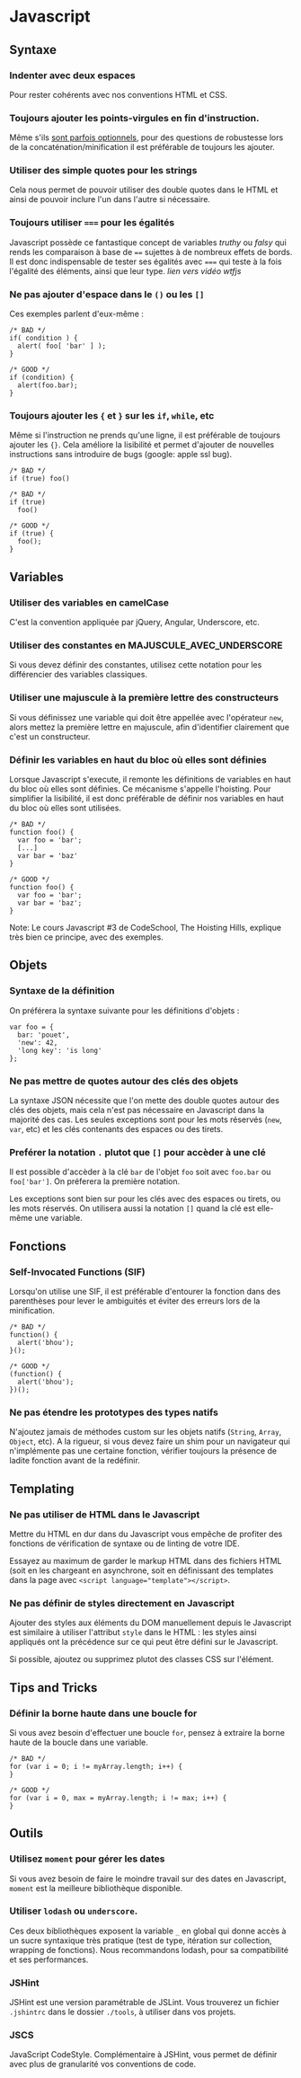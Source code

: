 # Javascript

## Syntaxe

### Indenter avec deux espaces
Pour rester cohérents avec nos conventions HTML et CSS.

### Toujours ajouter les points-virgules en fin d'instruction.
Même s'ils [sont parfois
optionnels](http://mislav.uniqpath.com/2010/05/semicolons/), pour des questions
de robustesse lors de la concaténation/minification il est préférable de
toujours les ajouter.

### Utiliser des simple quotes pour les strings
Cela nous permet de pouvoir utiliser des double quotes dans le HTML et ainsi de
pouvoir inclure l'un dans l'autre si nécessaire.

### Toujours utiliser `===` pour les égalités
Javascript possède ce fantastique concept de variables _truthy_ ou _falsy_ qui
rends les comparaison à base de `==` sujettes à de nombreux effets de bords. Il
est donc indispensable de tester ses égalités avec `===` qui teste à la fois
l'égalité des éléments, ainsi que leur type.
_lien vers vidéo wtfjs_

### Ne pas ajouter d'espace dans le `()` ou les `[]`
Ces exemples parlent d'eux-même :

    /* BAD */
    if( condition ) {
      alert( foo[ 'bar' ] );
    }

    /* GOOD */
    if (condition) {
      alert(foo.bar);
    }


### Toujours ajouter les `{` et `}` sur les `if`, `while`, etc

Même si l'instruction ne prends qu'une ligne, il est préférable de toujours
ajouter les `{}`. Cela améliore la lisibilité et permet d'ajouter de nouvelles
instructions sans introduire de bugs (google: apple ssl bug).

    /* BAD */
    if (true) foo()

    /* BAD */
    if (true)
      foo()

    /* GOOD */
    if (true) {
      foo();
    }

## Variables

### Utiliser des variables en camelCase
C'est la convention appliquée par jQuery, Angular, Underscore, etc.

### Utiliser des constantes en MAJUSCULE_AVEC_UNDERSCORE
Si vous devez définir des constantes, utilisez cette notation pour les
différencier des variables classiques.

### Utiliser une majuscule à la première lettre des constructeurs
Si vous définissez une variable qui doit être appellée avec l'opérateur `new`,
alors mettez la première lettre en majuscule, afin d'identifier clairement que
c'est un constructeur.

### Définir les variables en haut du bloc où elles sont définies
Lorsque Javascript s'execute, il remonte les définitions de variables en haut
du bloc où elles sont définies. Ce mécanisme s'appelle l'hoisting. Pour
simplifier la lisibilité, il est donc préférable de définir nos variables en
haut du bloc où elles sont utilisées.

    /* BAD */
    function foo() {
      var foo = 'bar';
      [...]
      var bar = 'baz'
    }

    /* GOOD */
    function foo() {
      var foo = 'bar';
      var bar = 'baz';
    }

Note: Le cours Javascript #3 de CodeSchool, The Hoisting Hills, explique très
bien ce principe, avec des exemples.

## Objets

### Syntaxe de la définition
On préférera la syntaxe suivante pour les définitions d'objets :

    var foo = {
      bar: 'pouet',
      'new': 42,
      'long key': 'is long'
    };

### Ne pas mettre de quotes autour des clés des objets
La syntaxe JSON nécessite que l'on mette des double quotes autour des clés des
objets, mais cela n'est pas nécessaire en Javascript dans la majorité des cas.
Les seules exceptions sont pour les mots réservés (`new`, `var`, etc) et les
clés contenants des espaces ou des tirets.

### Preférer la notation `.` plutot que `[]` pour accèder à une clé
Il est possible d'accèder à la clé `bar` de l'objet `foo` soit avec `foo.bar`
ou `foo['bar']`. On préferera la première notation.

Les exceptions sont bien sur pour les clés avec des espaces ou tirets, ou les
mots réservés. On utilisera aussi la notation `[]` quand la clé est elle-même
une variable.

## Fonctions

### Self-Invocated Functions (SIF)
Lorsqu'on utilise une SIF, il est préférable d'entourer la fonction dans des
parenthèses pour lever le ambiguités et éviter des erreurs lors de la
minification.

    /* BAD */
    function() { 
      alert('bhou');
    }();

    /* GOOD */
    (function() {
      alert('bhou');
    })();

### Ne pas étendre les prototypes des types natifs
N'ajoutez jamais de méthodes custom sur les objets natifs (`String`, `Array`,
`Object`, etc). A la rigueur, si vous devez faire un shim pour un navigateur
qui n'implémente pas une certaine fonction, vérifier toujours la présence de
ladite fonction avant de la redéfinir.


## Templating

### Ne pas utiliser de HTML dans le Javascript
Mettre du HTML en dur dans du Javascript vous empêche de profiter des fonctions
de vérification de syntaxe ou de linting de votre IDE.

Essayez au maximum de garder le markup HTML dans des fichiers HTML (soit en les
chargeant en asynchrone, soit en définissant des templates dans la page avec
`<script language="template"></script>`.

### Ne pas définir de styles directement en Javascript
Ajouter des styles aux éléments du DOM manuellement depuis le Javascript est
similaire à utiliser l'attribut `style` dans le HTML : les styles ainsi
appliqués ont la précédence sur ce qui peut être défini sur le Javascript.

Si possible, ajoutez ou supprimez plutot des classes CSS sur l'élément.


## Tips and Tricks

### Définir la borne haute dans une boucle for
Si vous avez besoin d'effectuer une boucle `for`, pensez à extraire la borne
haute de la boucle dans une variable.

    /* BAD */
    for (var i = 0; i != myArray.length; i++) {
    }

    /* GOOD */
    for (var i = 0, max = myArray.length; i != max; i++) {
    }

## Outils

### Utilisez `moment` pour gérer les dates
Si vous avez besoin de faire le moindre travail sur des dates en Javascript,
`moment` est la meilleure bibliothèque disponible.

### Utiliser `lodash` ou `underscore`.
Ces deux bibliothèques exposent la variable `_` en global qui donne accès à un
sucre syntaxique très pratique (test de type, itération sur collection,
wrapping de fonctions). Nous recommandons lodash, pour sa compatibilité et ses
performances.

### JSHint
JSHint est une version paramétrable de JSLint. Vous trouverez un fichier
`.jshintrc` dans le dossier `./tools`, à utiliser dans vos projets.

### JSCS

JavaScript CodeStyle. Complémentaire à JSHint, vous permet de définir avec plus
de granularité vos conventions de code.


